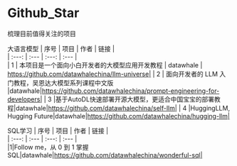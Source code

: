 # Github_Star
梳理目前值得关注的项目

大语言模型
| 序号 | 项目 | 作者 | 链接 |  
| :---: | :--- | :---: |  :--- |  
| 1 | 本项目是一个面向小白开发者的大模型应用开发教程 | datawhale | https://github.com/datawhalechina/llm-universe|
| 2 | 面向开发者的 LLM 入门教程，吴恩达大模型系列课程中文版 |datawhale|https://github.com/datawhalechina/prompt-engineering-for-developers|
| 3 |基于AutoDL快速部署开源大模型，更适合中国宝宝的部署教程|datawhale|https://github.com/datawhalechina/self-llm|
| 4 |HuggingLLM, Hugging Future|datawhale|https://github.com/datawhalechina/hugging-llm|


SQL学习
| 序号 | 项目 | 作者 | 链接 |  
| :---: | :--- | :---: |  :--- |  
|1|Follow me，从 0 到 1 掌握 SQL|datawhale|https://github.com/datawhalechina/wonderful-sql|
